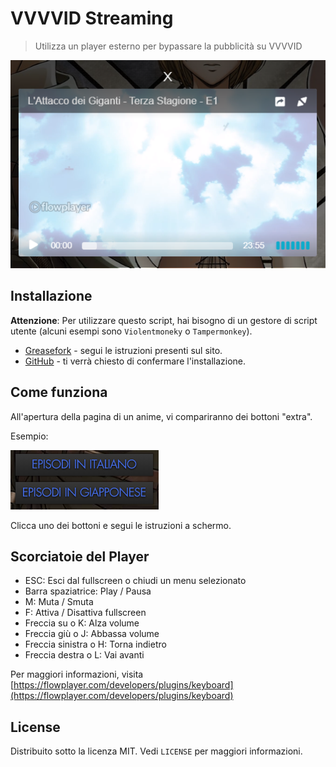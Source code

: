 # VVVVID Streaming

> Utilizza un player esterno per bypassare la pubblicità su VVVVID

![Esempio player](Screenshots/Screenshot_1.png)

## Installazione

**Attenzione**: Per utilizzare questo script, hai bisogno di un gestore di script utente (alcuni esempi sono `Violentmoneky` o `Tampermonkey`).

- [Greasefork](https://greasyfork.org/en/scripts/391506-vvvvid-streaming) - segui le istruzioni presenti sul sito.
- [GitHub](https://github.com/Nearata/vvvvid-streaming/raw/master/vvvvid-streaming.user.js) - ti verrà chiesto di confermare l'installazione.

## Come funziona

All'apertura della pagina di un anime, vi compariranno dei bottoni "extra".

Esempio:

![Esempio 1](Screenshots/Screenshot_2.png)

Clicca uno dei bottoni e segui le istruzioni a schermo.

## Scorciatoie del Player

- ESC: Esci dal fullscreen o chiudi un menu selezionato
- Barra spaziatrice: Play / Pausa
- M: Muta / Smuta
- F: Attiva / Disattiva fullscreen
- Freccia su o K: Alza volume
- Freccia giù o J: Abbassa volume
- Freccia sinistra o H: Torna indietro
- Freccia destra o L: Vai avanti

Per maggiori informazioni, visita [https://flowplayer.com/developers/plugins/keyboard](https://flowplayer.com/developers/plugins/keyboard)

## License

Distribuito sotto la licenza MIT. Vedi `LICENSE` per maggiori informazioni.
